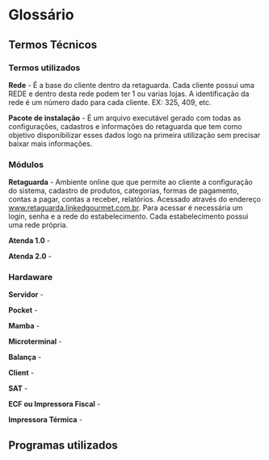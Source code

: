 <!-- TITLE: Glossário -->
<!-- SUBTITLE: A quick summary of Glossário -->

# Glossário
## Termos Técnicos

### Termos utilizados

**Rede** - É a base do cliente dentro da retaguarda. Cada cliente possui uma REDE e dentro desta rede podem ter 1 ou varias lojas. A identificação da rede é um número dado para cada cliente. EX: 325, 409, etc.  

**Pacote de instalação** - É um arquivo executável gerado com todas as configurações, cadastros e informações do retaguarda que tem como objetivo disponibilizar esses dados logo na primeira utilização sem precisar baixar mais informações.  

### Módulos 

**Retaguarda** - Ambiente online que que permite ao cliente a configuração do sistema, cadastro de produtos, categorias, formas de pagamento, contas a pagar, contas a receber, relatórios. Acessado através do endereço www.retaguarda.linkedgourmet.com.br. Para acessar é necessária um login, senha e a rede do estabelecimento. Cada estabelecimento possui uma rede própria.

**Atenda 1.0** - 

**Atenda 2.0** - 

### Hardaware

**Servidor** -

**Pocket** -

**Mamba** -

**Microterminal** -

**Balança** -

**Client** -

**SAT** -

**ECF ou Impressora Fiscal** -

**Impressora Térmica** -

## Programas utilizados
